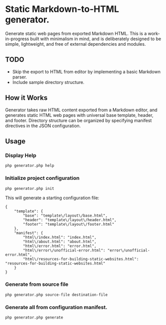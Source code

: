 # Static Markdown-to-HTML generator.
Generate static web pages from exported Markdown HTML.
This is a work-in-progress built with minimalism in mind, and is deliberately designed to be simple, lightweight, and free of external dependencies and modules.

## TODO
* Skip the export to HTML from editor by implementing a basic Markdown parser.
* Include sample directory structure.

## How it Works
Generator takes raw HTML content exported from a Markdown editor, and generates static HTML web pages with universal base template, header, and footer. Directory structure can be organized by specifying manifest directives in the JSON configuration.

## Usage

### Display Help
`php generator.php help`

### Initialize project configuration 
`php generator.php init`

This will generate a starting configuration file:

	{
	    "template": {
	        "base": "template\/layout\/base.html",
	        "header": "template\/layout\/header.html",
	        "footer": "template\/layout\/footer.html"
	    },
	    "manifest": {
	        "html\/index.html": "index.html",
	        "html\/about.html": "about.html",
	        "html\/error.html": "error.html",
	        "html\/error\/unofficial-error.html": "error\/unofficial-error.html",
	        "html\/resources-for-building-static-websites.html": "resources-for-building-static-websites.html"
	    }
	}

### Generate from source file
`php generator.php source-file destination-file`

### Generate all from configuration manifest.
`php generator.php generate`
